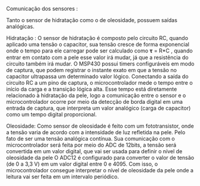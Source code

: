 Comunicação dos sensores : 

Tanto o sensor de hidratação como o de oleosidade, possuem  saídas analógicas. 

Hidratação : 
O sensor de hidratação é composto pelo circuito RC, quando aplicado uma tensão o capacitor, sua tensão cresce de forma exponencial onde o tempo para ele carregar pode ser calculado como 𝛕 = R*C , quando entrar em contato com a pele esse valor irá mudar, já que a resistência do circuito também irá mudar.
O MSP430 possui timers configuráveis em modo de captura, que podem registrar o instante exato em que a tensão no capacitor ultrapassa um determinado valor lógico. Conectando a saída do circuito RC a um pino de captura, o microcontrolador mede o tempo entre o início da carga e a transição lógica alta.
Esse tempo está diretamente relacionado à hidratação da pele, logo a comunicação entre o sensor e o microcontrolador ocorre por meio da detecção de borda digital em uma entrada de captura, que interpreta um valor analógico (carga de capacitor) como um tempo digital proporcional.

Oleosidade: 
Como sensor de oleosidade é feito com um fototransistor, onde a tensão varia de acordo com a intensidade de luz refletida na pele. Pelo fato de ser uma tensão analógica contínua. Sua comunicação com o microcontrolador será feita por meio do ADC de 12bits, a tensão será convertida em um valor digital, que vai ser usada para definir o nível de oleosidade da pele 
O ADC12 é configurado para converter o valor de tensão (de 0 a 3,3 V) em um valor digital entre 0 e 4095. Com isso, o microcontrolador consegue interpretar o nível de oleosidade da pele onde a leitura vai ser feita em um intervalo periódico.
